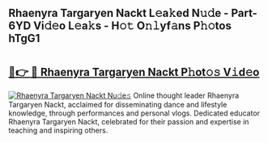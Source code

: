 ## Rhaenyra Targaryen Nackt L𝚎a𝚔ed N𝚞𝚍e - Part-6YD Vi𝚍𝚎o L𝚎a𝚔s - H𝚘𝚝 O𝚗𝚕yf𝚊ns P𝚑𝚘tos hTgG1

# <h2><a href="http://kf66yl.oniu.top/?m=Rhaenyra+Targaryen+Nackt">🔗👉 🔴 Rhaenyra Targaryen Nackt P𝚑ot𝚘𝚜 V𝚒d𝚎o</a></h2>

[![Rhaenyra Targaryen Nackt Nu𝚍e𝚜](https://i.imgur.com/0qMVB7G.gif)](http://kf66yl.oniu.top/?m=Rhaenyra+Targaryen+Nackt)
Online thought leader Rhaenyra Targaryen Nackt, acclaimed for disseminating dance and lifestyle knowledge, through performances and personal vlogs. Dedicated educator Rhaenyra Targaryen Nackt, celebrated for their passion and expertise in teaching and inspiring others.  
